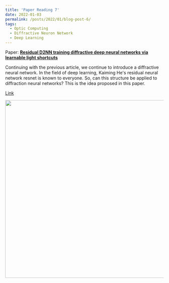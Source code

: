 ```yaml
---
title: 'Paper Reading 7'
date: 2022-01-03
permalink: /posts/2022/01/blog-post-6/
tags:
  - Optic Computing 
  - Diffractive Neuron Network
  - Deep Learning
---
```


Paper: [**Residual D2NN training diffractive deep neural networks via learnable light shortcuts**](https://opg.optica.org/ol/abstract.cfm?uri=ol-45-10-2688)

Continuing with the previous article, we continue to introduce a diffractive neural network.
In the field of deep learning, Kaiming He's residual neural network resnet is known to everyone. So, can this structure be applied to diffraction neural networks? This is the idea proposed in this paper.

[Link](https://zhuanlan.zhihu.com/p/462332031)

<img align="center"  width="566px" src="https://pic1.zhimg.com/v2-eea4a2548ca73bf76023b3c0f5cfce02_1440w.jpg?source=172ae18b" />